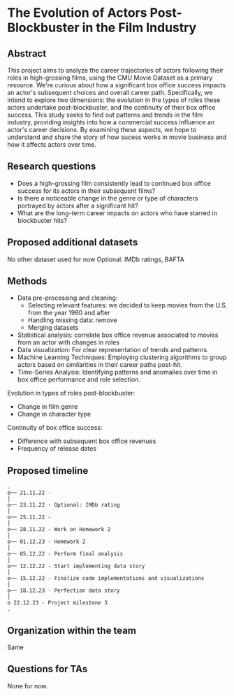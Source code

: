# The Evolution of Actors Post-Blockbuster in the Film Industry

## Abstract

This project aims to analyze the career trajectories of actors following their roles in high-grossing films, using the CMU Movie Dataset as a primary resource. We're curious about how a significant box office success impacts an actor's subsequent choices and overall career path. Specifically, we intend to explore two dimensions: the evolution in the types of roles these actors undertake post-blockbuster, and the continuity of their box office success. This study seeks to find out patterns and trends in the film industry, providing insights into how a commercial success influence an actor's career decisions. By examining these aspects, we hope to understand and share the story of how sucess works in movie business and how it affects actors over time.

## Research questions

- Does a high-grossing film consistently lead to continued box office success for its actors in their subsequent films?
- Is there a noticeable change in the genre or type of characters portrayed by actors after a significant hit?
- What are the long-term career impacts on actors who have starred in blockbuster hits?

## Proposed additional datasets
No other dataset used for now
Optional: IMDb ratings, BAFTA

## Methods

- Data pre-processing and cleaning:
    - Selecting relevant features: we decided to keep movies from the U.S. from the year 1980 and after
    - Handling missing data: remove 
    - Merging datasets
- Statistical analysis: correlate box office revenue associated to movies from an actor with changes in roles
- Data visualization: For clear representation of trends and patterns.
- Machine Learning Techniques: Employing clustering algorithms to group actors based on similarities in their career paths post-hit.
- Time-Series Analysis: Identifying patterns and anomalies over time in box office performance and role selection.

Evolution in types of roles post-blockbuster: 

- Change in film genre
- Change in character type

Continuity of box office success: 

- Difference with subsequent box office revenues
- Frequency of release dates

## Proposed timeline
```
.
o── 21.11.22 - 
│  
o── 23.11.22 - Optional: IMDb rating
│  
o── 25.11.22 - 
│  
o── 28.11.22 - Work on Homework 2
│  
o── 01.12.23 - Homework 2
│    
o── 05.12.22 - Perform final analysis
│  
o── 12.12.22 - Start implementing data story
│  
o── 15.12.22 - Finalize code implementations and visualizations
│  
o── 18.12.23 - Perfection data story
│  
o 22.12.23 - Project milestone 3
.

```
## Organization within the team
Same

## Questions for TAs
None for now.
